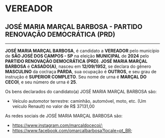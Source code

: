 # VEREADOR
## JOSÉ MARIA MARÇAL BARBOSA - PARTIDO RENOVAÇÃO DEMOCRÁTICA (PRD)
---
**JOSÉ MARIA MARÇAL BARBOSA**, é candidato a **VEREADOR** pelo município de **SÃO JOSÉ DOS CAMPOS - SP** na eleição **MUNICIPAL** de **2024** pelo **PARTIDO RENOVAÇÃO DEMOCRÁTICA (PRD)**.
**JOSÉ MARIA MARÇAL BARBOSA** é **CASADO(A)**, nasceu em **12/09/1952**, se declara do gênero **MASCULINO** da cor/raça **PARDA**, sua ocupação é **OUTROS**, e seu grau de instrução é **SUPERIOR COMPLETO**.
Seu nome de urna é **MARÇAL DO CECOI**, e seu número de urna é **25**.

Os bens declarados do candidato(a) JOSÉ MARIA MARÇAL BARBOSA são: 
- Veículo automotor terrestre: caminhão, automóvel, moto, etc. (Um veículo Renault) no valor de R$ 37131,00

As redes sociais de JOSÉ MARIA MARÇAL BARBOSA são:
- https://www.instagram.com/marcaldocecoi/;
- https://www.facebook.com/omarcalbarbosa?locale=pt_BR;